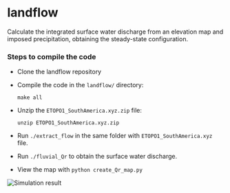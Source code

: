 # landflow

Calculate the integrated surface water discharge from an elevation map and imposed precipitation, obtaining the steady-state configuration.

### Steps to compile the code ###

* Clone the landflow repository

* Compile the code in the `landflow/` directory:

    ```
    make all
    ``` 

* Unzip the `ETOPO1_SouthAmerica.xyz.zip` file:

    ```
    unzip ETOPO1_SouthAmerica.xyz.zip
    ```
* Run `./extract_flow` in the same folder with `ETOPO1_SouthAmerica.xyz` file.

* Run `./fluvial_Qr` to obtain the surface water discharge.

* View the map with `python create_Qr_map.py`

![Simulation result](images/Qr_map.png)


